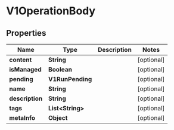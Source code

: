 

# V1OperationBody


## Properties

| Name | Type | Description | Notes |
|------------ | ------------- | ------------- | -------------|
|**content** | **String** |  |  [optional] |
|**isManaged** | **Boolean** |  |  [optional] |
|**pending** | **V1RunPending** |  |  [optional] |
|**name** | **String** |  |  [optional] |
|**description** | **String** |  |  [optional] |
|**tags** | **List&lt;String&gt;** |  |  [optional] |
|**metaInfo** | **Object** |  |  [optional] |



